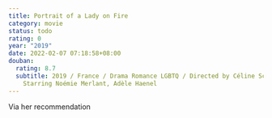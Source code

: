 ```yaml
---
title: Portrait of a Lady on Fire
category: movie
status: todo
rating: 0
year: "2019"
date: 2022-02-07 07:18:58+08:00
douban:
  rating: 8.7
  subtitle: 2019 / France / Drama Romance LGBTQ / Directed by Céline Sciamma /
    Starring Noémie Merlant, Adèle Haenel
---
```


Via her recommendation
